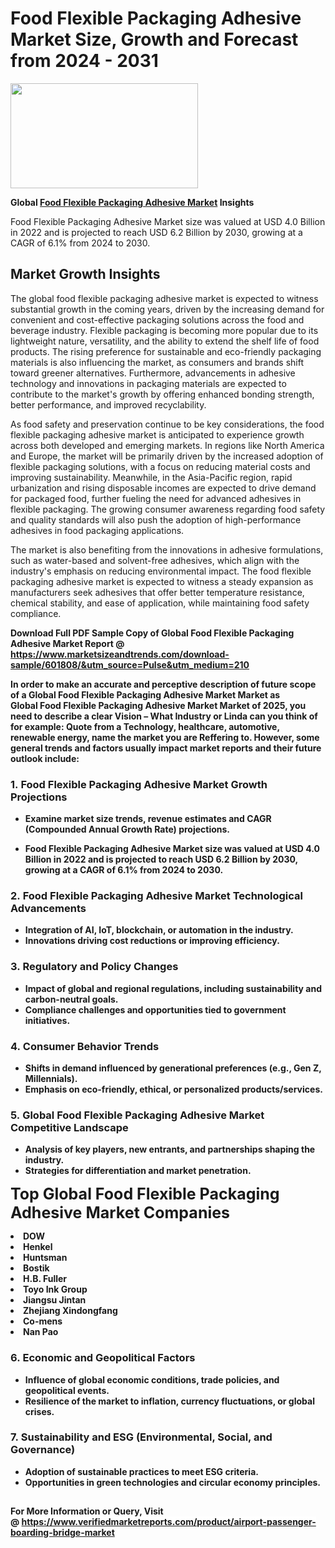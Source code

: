 <H1>Food Flexible Packaging Adhesive Market Size, Growth and Forecast from 2024 - 2031</H1><img class="aligncenter size-medium wp-image-584254" src="https://thirdeyenews.in/wp-content/uploads/2024/09/Global-Market-Research-300x168.jpeg" alt="" width="300" height="168" /><p><strong>Global&nbsp;<a href="https://www.marketsizeandtrends.com/download-sample/601808/&amp;utm_source=Pulse&amp;utm_medium=210">Food Flexible Packaging Adhesive Market</a> Insights</strong></p><p>Food Flexible Packaging Adhesive Market size was valued at USD 4.0 Billion in 2022 and is projected to reach USD 6.2 Billion by 2030, growing at a CAGR of 6.1% from 2024 to 2030.</p><p><h2>Market Growth Insights</h2> <p>The global food flexible packaging adhesive market is expected to witness substantial growth in the coming years, driven by the increasing demand for convenient and cost-effective packaging solutions across the food and beverage industry. Flexible packaging is becoming more popular due to its lightweight nature, versatility, and the ability to extend the shelf life of food products. The rising preference for sustainable and eco-friendly packaging materials is also influencing the market, as consumers and brands shift toward greener alternatives. Furthermore, advancements in adhesive technology and innovations in packaging materials are expected to contribute to the market's growth by offering enhanced bonding strength, better performance, and improved recyclability.</p> <p><strong></strong></p> <p>As food safety and preservation continue to be key considerations, the food flexible packaging adhesive market is anticipated to experience growth across both developed and emerging markets. In regions like North America and Europe, the market will be primarily driven by the increased adoption of flexible packaging solutions, with a focus on reducing material costs and improving sustainability. Meanwhile, in the Asia-Pacific region, rapid urbanization and rising disposable incomes are expected to drive demand for packaged food, further fueling the need for advanced adhesives in flexible packaging. The growing consumer awareness regarding food safety and quality standards will also push the adoption of high-performance adhesives in food packaging applications.</p> <p>The market is also benefiting from the innovations in adhesive formulations, such as water-based and solvent-free adhesives, which align with the industry's emphasis on reducing environmental impact. The food flexible packaging adhesive market is expected to witness a steady expansion as manufacturers seek adhesives that offer better temperature resistance, chemical stability, and ease of application, while maintaining food safety compliance.</p> <p><strong></p><p><span class=""><strong>Download Full PDF Sample Copy of Global Food Flexible Packaging Adhesive Market Report</strong> @ <a href="https://www.marketsizeandtrends.com/download-sample/601808/&amp;utm_source=Pulse&amp;utm_medium=210" target="_blank">https://www.marketsizeandtrends.com/download-sample/601808/&amp;utm_source=Pulse&amp;utm_medium=210</a></span></p><p>In order to make an accurate and perceptive description of future scope of a Global&nbsp;Food Flexible Packaging Adhesive Market Market as Global&nbsp;Food Flexible Packaging Adhesive Market Market of 2025, you need to describe a clear Vision &ndash; What Industry or Linda can you think of for example: Quote from a Technology, healthcare, automotive, renewable energy, name the market you are Reffering to. However, some general trends and factors usually impact market reports and their future outlook include:</p><h3>1.&nbsp;<strong>Food Flexible Packaging Adhesive Market Growth Projections</strong></h3><ul><li>Examine market size trends, revenue estimates and CAGR (Compounded Annual Growth Rate) projections.</li><li><p>Food Flexible Packaging Adhesive Market size was valued at USD 4.0 Billion in 2022 and is projected to reach USD 6.2 Billion by 2030, growing at a CAGR of 6.1% from 2024 to 2030.</p></li></ul><h3>2.&nbsp;<strong>Food Flexible Packaging Adhesive Market Technological Advancements</strong></h3><ul><li>Integration of AI, IoT, blockchain, or automation in the industry.</li><li>Innovations driving cost reductions or improving efficiency.</li></ul><h3>3.&nbsp;<strong>Regulatory and Policy Changes</strong></h3><ul><li>Impact of global and regional regulations, including sustainability and carbon-neutral goals.</li><li>Compliance challenges and opportunities tied to government initiatives.</li></ul><h3>4.&nbsp;<strong>Consumer Behavior Trends</strong></h3><ul><li>Shifts in demand influenced by generational preferences (e.g., Gen Z, Millennials).</li><li>Emphasis on eco-friendly, ethical, or personalized products/services.</li></ul><h3>5.&nbsp;<strong>Global Food Flexible Packaging Adhesive Market Competitive Landscape</strong></h3><ul><li>Analysis of key players, new entrants, and partnerships shaping the industry.</li><li>Strategies for differentiation and market penetration.</li></ul><p data-pm-slice="1 1 []"><span style="color: inherit; font-family: inherit; font-size: 25px;">Top Global Food Flexible Packaging Adhesive Market Companies</span></p><div class="" data-test-id=""><p><li>DOW</li><li> Henkel</li><li> Huntsman</li><li> Bostik</li><li> H.B. Fuller</li><li> Toyo Ink Group</li><li> Jiangsu Jintan</li><li> Zhejiang Xindongfang</li><li> Co-mens</li><li> Nan Pao</li></p></div><h3>6.&nbsp;<strong>Economic and Geopolitical Factors</strong></h3><ul><li>Influence of global economic conditions, trade policies, and geopolitical events.</li><li>Resilience of the market to inflation, currency fluctuations, or global crises.</li></ul><h3>7.&nbsp;<strong>Sustainability and ESG (Environmental, Social, and Governance)</strong></h3><ul><li>Adoption of sustainable practices to meet ESG criteria.</li><li>Opportunities in green technologies and circular economy principles.</li></ul><h2><strong style="font-size: 14px;">For More Information or Query, Visit @&nbsp;</strong><a style="background-color: #ffffff; font-size: 14px;" href="https://www.marketsizeandtrends.com/report/food-flexible-packaging-adhesive-market/" target="_blank">https://www.verifiedmarketreports.com/product/airport-passenger-boarding-bridge-market</a></h2>
